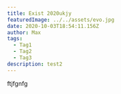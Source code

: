 ```yaml
---
title: Exist 2020ukjy
featuredImage: ../../assets/evo.jpg
date: 2020-10-03T18:54:11.156Z
author: Max
tags:
  - Tag1
  - Tag2
  - Tag3
description: test2
---
```

ftjfgnfg